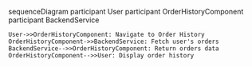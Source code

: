sequenceDiagram
    participant User
    participant OrderHistoryComponent
    participant BackendService

    User->>OrderHistoryComponent: Navigate to Order History
    OrderHistoryComponent->>BackendService: Fetch user's orders
    BackendService-->>OrderHistoryComponent: Return orders data
    OrderHistoryComponent-->>User: Display order history
